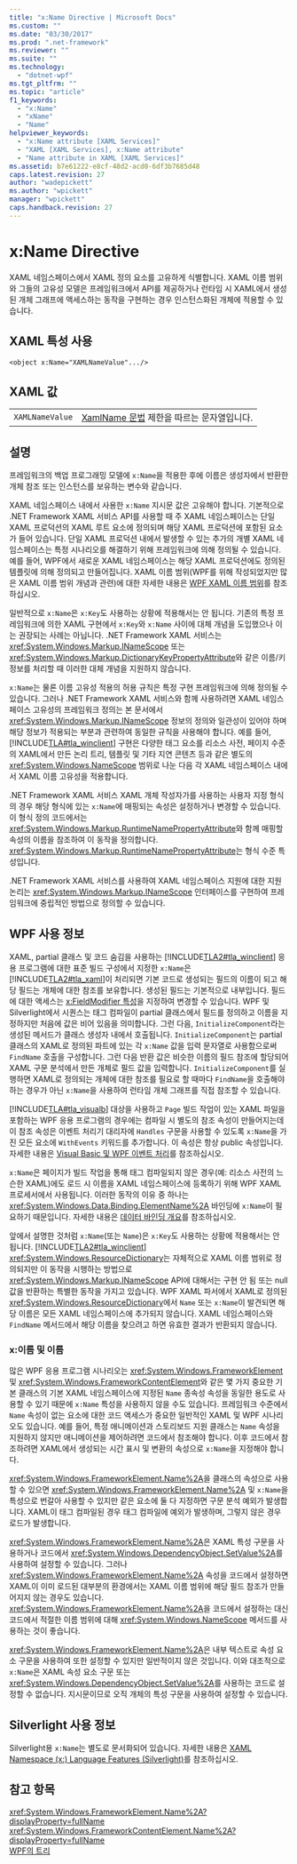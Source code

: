 ```yaml
---
title: "x:Name Directive | Microsoft Docs"
ms.custom: ""
ms.date: "03/30/2017"
ms.prod: ".net-framework"
ms.reviewer: ""
ms.suite: ""
ms.technology: 
  - "dotnet-wpf"
ms.tgt_pltfrm: ""
ms.topic: "article"
f1_keywords: 
  - "x:Name"
  - "xName"
  - "Name"
helpviewer_keywords: 
  - "x:Name attribute [XAML Services]"
  - "XAML [XAML Services], x:Name attribute"
  - "Name attribute in XAML [XAML Services]"
ms.assetid: b7e61222-e8cf-48d2-acd0-6df3b7685d48
caps.latest.revision: 27
author: "wadepickett"
ms.author: "wpickett"
manager: "wpickett"
caps.handback.revision: 27
---
```

# x:Name Directive
XAML 네임스페이스에서 XAML 정의 요소를 고유하게 식별합니다.  XAML 이름 범위와 그들의 고유성 모델은 프레임워크에서 API를 제공하거나 런타임 시 XAML에서 생성된 개체 그래프에 액세스하는 동작을 구현하는 경우 인스턴스화된 개체에 적용할 수 있습니다.  
  
## XAML 특성 사용  
  
```  
<object x:Name="XAMLNameValue".../>  
```  
  
## XAML 값  
  
|||  
|-|-|  
|`XAMLNameValue`|[XamlName 문법](../../../docs/framework/xaml-services/xamlname-grammar.md) 제한을 따르는 문자열입니다.|  
  
## 설명  
 프레임워크의 백업 프로그래밍 모델에 `x:Name`을 적용한 후에 이름은 생성자에서 반환한 개체 참조 또는 인스턴스를 보유하는 변수와 같습니다.  
  
 XAML 네임스페이스 내에서 사용한 `x:Name` 지시문 값은 고유해야 합니다.  기본적으로 .NET Framework XAML 서비스 API를 사용할 때 주 XAML 네임스페이스는 단일 XAML 프로덕션의 XAML 루트 요소에 정의되며 해당 XAML 프로덕션에 포함된 요소가 들어 있습니다.  단일 XAML 프로덕션 내에서 발생할 수 있는 추가의 개별 XAML 네임스페이스는 특정 시나리오를 해결하기 위해 프레임워크에 의해 정의될 수 있습니다.  예를 들어, WPF에서 새로운 XAML 네임스페이스는 해당 XAML 프로덕션에도 정의된 템플릿에 의해 정의되고 만들어집니다.  XAML 이름 범위\(WPF를 위해 작성되었지만 많은 XAML 이름 범위 개념과 관련\)에 대한 자세한 내용은 [WPF XAML 이름 범위](../../../docs/framework/wpf/advanced/wpf-xaml-namescopes.md)를 참조하십시오.  
  
 일반적으로 `x:Name`은 `x:Key`도 사용하는 상황에 적용해서는 안 됩니다.  기존의 특정 프레임워크에 의한 XAML 구현에서 `x:Key`와 `x:Name` 사이에 대체 개념을 도입했으나 이는 권장되는 사례는 아닙니다.  .NET Framework XAML 서비스는 <xref:System.Windows.Markup.INameScope> 또는 <xref:System.Windows.Markup.DictionaryKeyPropertyAttribute>와 같은 이름\/키 정보를 처리할 때 이러한 대체 개념을 지원하지 않습니다.  
  
 `x:Name`는 물론 이름 고유성 적용의 허용 규칙은 특정 구현 프레임워크에 의해 정의될 수 있습니다.  그러나 .NET Framework XAML 서비스와 함께 사용하려면 XAML 네임스페이스 고유성의 프레임워크 정의는 본 문서에서  <xref:System.Windows.Markup.INameScope> 정보의 정의와 일관성이 있어야 하며 해당 정보가 적용되는 부분과 관련하여 동일한 규칙을 사용해야 합니다.  예를 들어, [!INCLUDE[TLA#tla_winclient](../../../includes/tlasharptla-winclient-md.md)] 구현은 다양한 태그 요소를 리소스 사전, 페이지 수준의 XAML에서 만든 논리 트리, 템플릿 및 기타 지연 콘텐츠 등과 같은 별도의 <xref:System.Windows.NameScope> 범위로 나눈 다음 각 XAML 네임스페이스 내에서 XAML 이름 고유성을 적용합니다.  
  
 .NET Framework XAML 서비스 XAML 개체 작성자가를 사용하는 사용자 지정 형식의 경우 해당 형식에 있는 `x:Name`에 매핑되는 속성은 설정하거나 변경할 수 있습니다.  이 형식 정의 코드에서는 <xref:System.Windows.Markup.RuntimeNamePropertyAttribute>와 함께 매핑할 속성의 이름을 참조하여 이 동작을 정의합니다.  <xref:System.Windows.Markup.RuntimeNamePropertyAttribute>는 형식 수준 특성입니다.  
  
 .NET Framework XAML 서비스를 사용하여 XAML 네임스페이스 지원에 대한 지원 논리는 <xref:System.Windows.Markup.INameScope> 인터페이스를 구현하여 프레임워크에 중립적인 방법으로 정의할 수 있습니다.  
  
## WPF 사용 정보  
 XAML, partial 클래스 및 코드 숨김을 사용하는 [!INCLUDE[TLA2#tla_winclient](../../../includes/tla2sharptla-winclient-md.md)] 응용 프로그램에 대한 표준 빌드 구성에서 지정한 `x:Name`은 [!INCLUDE[TLA2#tla_xaml](../../../includes/tla2sharptla-xaml-md.md)]이 처리되면 기본 코드로 생성되는 필드의 이름이 되고 해당 필드는 개체에 대한 참조를 보유합니다. 생성된 필드는 기본적으로 내부입니다.  필드에 대한 액세스는 [x:FieldModifier 특성](../../../docs/framework/xaml-services/x-fieldmodifier-directive.md)을 지정하여 변경할 수 있습니다.  WPF 및 Silverlight에서 시퀀스는 태그 컴파일이 partial 클래스에서 필드를 정의하고 이름을 지정하지만 처음에 값은 비어 있음을 의미합니다.  그런 다음, `InitializeComponent`라는 생성된 메서드가 클래스 생성자 내에서 호출됩니다.  `InitializeComponent`는 partial 클래스의 XAML로 정의된 파트에 있는 각 `x:Name` 값을 입력 문자열로 사용함으로써 `FindName` 호출을 구성합니다.  그런 다음 반환 값은 비슷한 이름의 필드 참조에 할당되어 XAML 구문 분석에서 만든 개체로 필드 값을 입력합니다.  `InitializeComponent`를 실행하면 XAML로 정의되는 개체에 대한 참조를 필요로 할 때마다 `FindName`을 호출해야 하는 경우가 아닌 `x:Name`을 사용하여 런타임 개체 그래프를 직접 참조할 수 있습니다.  
  
 [!INCLUDE[TLA#tla_visualb](../../../includes/tlasharptla-visualb-md.md)] 대상을 사용하고 `Page` 빌드 작업이 있는 XAML 파일을 포함하는 WPF 응용 프로그램의 경우에는 컴파일 시 별도의 참조 속성이 만들어지는데 이 참조 속성은 이벤트 처리기 대리자에 `Handles` 구문을 사용할 수 있도록 `x:Name`을 가진 모든 요소에 `WithEvents` 키워드를 추가합니다.  이 속성은 항상 public 속성입니다.  자세한 내용은 [Visual Basic 및 WPF 이벤트 처리](../../../docs/framework/wpf/advanced/visual-basic-and-wpf-event-handling.md)를 참조하십시오.  
  
 `x:Name`은 페이지가 빌드 작업을 통해 태그 컴파일되지 않은 경우\(예: 리소스 사전의 느슨한 XAML\)에도 로드 시 이름을 XAML 네임스페이스에 등록하기 위해 WPF XAML 프로세서에서 사용됩니다.  이러한 동작의 이유 중 하나는 <xref:System.Windows.Data.Binding.ElementName%2A> 바인딩에 `x:Name`이 필요하기 때문입니다.  자세한 내용은 [데이터 바인딩 개요](../../../docs/framework/wpf/data/data-binding-overview.md)를 참조하십시오.  
  
 앞에서 설명한 것처럼 `x:Name`\(또는 `Name`\)은 `x:Key`도 사용하는 상황에 적용해서는 안 됩니다.  [!INCLUDE[TLA2#tla_winclient](../../../includes/tla2sharptla-winclient-md.md)] <xref:System.Windows.ResourceDictionary>는 자체적으로 XAML 이름 범위로 정의되지만 이 동작을 시행하는 방법으로 <xref:System.Windows.Markup.INameScope> API에 대해서는 구현 안 됨 또는 null 값을 반환하는 특별한 동작을 가지고 있습니다.  WPF XAML 파서에서 XAML로 정의된 <xref:System.Windows.ResourceDictionary>에서 `Name` 또는 `x:Name`이 발견되면 해당 이름은 모든 XAML 네임스페이스에 추가되지 않습니다.  XAML 네임스페이스와 `FindName` 메서드에서 해당 이름을 찾으려고 하면 유효한 결과가 반환되지 않습니다.  
  
### x:이름 및 이름  
 많은 WPF 응용 프로그램 시나리오는 <xref:System.Windows.FrameworkElement> 및 <xref:System.Windows.FrameworkContentElement>와 같은 몇 가지 중요한 기본 클래스의 기본 XAML 네임스페이스에 지정된 `Name` 종속성 속성을 동일한 용도로 사용할 수 있기 때문에 `x:Name` 특성을 사용하지 않을 수도 있습니다.  프레임워크 수준에서 `Name` 속성이 없는 요소에 대한 코드 액세스가 중요한 일반적인 XAML 및 WPF 시나리오도 있습니다.  예를 들어, 특정 애니메이션과 스토리보드 지원 클래스는 `Name` 속성을 지원하지 않지만 애니메이션을 제어하려면 코드에서 참조해야 합니다.  이후 코드에서 참조하려면 XAML에서 생성되는 시간 표시 및 변환의 속성으로 `x:Name`을 지정해야 합니다.  
  
 <xref:System.Windows.FrameworkElement.Name%2A>을 클래스의 속성으로 사용할 수 있으면 <xref:System.Windows.FrameworkElement.Name%2A> 및 `x:Name`을 특성으로 번갈아 사용할 수 있지만 같은 요소에 둘 다 지정하면 구문 분석 예외가 발생합니다.  XAML이 태그 컴파일된 경우 태그 컴파일에 예외가 발생하며, 그렇지 않은 경우 로드가 발생합니다.  
  
 <xref:System.Windows.FrameworkElement.Name%2A>은 XAML 특성 구문을 사용하거나 코드에서 <xref:System.Windows.DependencyObject.SetValue%2A>를 사용하여 설정할 수 있습니다. 그러나 <xref:System.Windows.FrameworkElement.Name%2A> 속성을 코드에서 설정하면 XAML이 이미 로드된 대부분의 환경에서는 XAML 이름 범위에 해당 필드 참조가 만들어지지 않는 경우도 있습니다.  <xref:System.Windows.FrameworkElement.Name%2A>을 코드에서 설정하는 대신 코드에서 적절한 이름 범위에 대해 <xref:System.Windows.NameScope> 메서드를 사용하는 것이 좋습니다.  
  
 <xref:System.Windows.FrameworkElement.Name%2A>은 내부 텍스트로 속성 요소 구문을 사용하여 또한 설정할 수 있지만 일반적이지 않은 것입니다.  이와 대조적으로 `x:Name`은 XAML 속성 요소 구문 또는 <xref:System.Windows.DependencyObject.SetValue%2A>를 사용하는 코드로 설정할 수 없습니다. 지시문이므로 오직 개체의 특성 구문을 사용하여 설정할 수 있습니다.  
  
## Silverlight 사용 정보  
 Silverlight용 `x:Name`는 별도로 문서화되어 있습니다.  자세한 내용은 [XAML Namespace \(x:\) Language Features \(Silverlight\)](http://go.microsoft.com/fwlink/?LinkId=199081)를 참조하십시오.  
  
## 참고 항목  
 <xref:System.Windows.FrameworkElement.Name%2A?displayProperty=fullName>   
 <xref:System.Windows.FrameworkContentElement.Name%2A?displayProperty=fullName>   
 [WPF의 트리](../../../docs/framework/wpf/advanced/trees-in-wpf.md)
